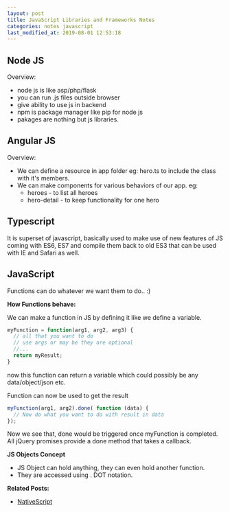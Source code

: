 ```yaml
---
layout: post
title: JavaScript Libraries and Frameworks Notes
categories: notes javascript
last_modified_at: 2019-08-01 12:53:18
---
```


## Node JS
Overview:
- node js is like asp/php/flask
- you can run .js files outside browser
- give ability to use js in backend
- npm is package manager like pip for node js
- pakages are nothing but js libraries.

## Angular JS
Overview:
- We can define a resource in app folder eg: hero.ts to include the class with it's members.
- We can make components for various behaviors of our app. eg: 
  - heroes - to list all heroes
  - hero-detail - to keep functionality for one hero

## Typescript
It is superset of javascript, basically used to make use of new features of JS coming with ES6, ES7 and compile them back to old ES3 that can be used with IE and Safari as well.

## JavaScript
Functions can do whatever we want them to do.. :)

**How Functions behave:**

We can make a function in JS by defining it like we define a variable.

```javascript
myFunction = function(arg1, arg2, arg3) {
  // all that you want to do
  // use args or may be they are optional
  //...
  return myResult;
}
```

now this function can return a variable which could possibly be any data/object/json etc.

Function can now be used to get the result

```javascript
myFunction(arg1, arg2).done( function (data) {
  // Now do what you want to do with result in data
});
```

Now we see that, done would be triggered once myFunction is completed. All jQuery promises provide a done method that takes a callback.

**JS Objects Concept**
- JS Object can hold anything, they can even hold another function.
- They are accessed using . DOT notation.

**Related Posts:**
- [NativeScript](../nativescript-notes)